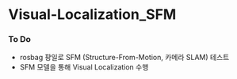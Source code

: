 # Visual-Localization_SFM

### To Do
- rosbag 팡일로 SFM (Structure-From-Motion, 카메라 SLAM) 테스트
- SFM 모델을 통해 Visual Localization 수행
